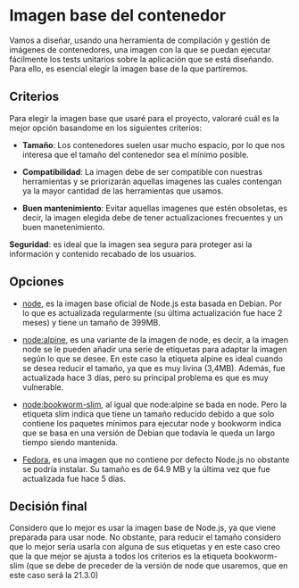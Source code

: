 # Imagen base del contenedor

Vamos a diseñar, usando una herramienta de compilación y gestión de imágenes de contenedores, una imagen con la que se puedan ejecutar fácilmente los tests unitarios sobre la aplicación que se está diseñando. Para ello, es esencial elegir la imagen base de la que partiremos.


## Criterios

Para elegir la imagen base que usaré para el proyecto, valoraré cuál es la mejor opción basandome en los siguientes criterios:

+ **Tamaño**: Los contenedores suelen usar mucho espacio, por lo que nos interesa que el tamaño del contenedor sea el mínimo posible.

+ **Compatibilidad**: La imagen debe de ser compatible con nuestras herramientas y se priorizarán aquellas imagenes las cuales contengan ya la mayor cantidad de las herramientas que usamos.

+ **Buen mantenimiento**: Evitar aquellas imagenes que estén obsoletas, es decir, la imagen elegida debe de tener actualizaciones frecuentes y un buen manetenimiento.

**Seguridad**: es ideal que la imagen sea segura para proteger asi la información y contenido recabado de los usuarios.


## Opciones
+ [node](https://hub.docker.com/_/node), es la imagen base oficial de Node.js esta basada en Debian. Por lo que es actualizada regularmente (su última actualización fue hace 2 meses) y tiene un tamaño de 399MB.

+ [node:alpine](https://hub.docker.com/_/alpine), es una variante de la imagen de node, es decir, a la imagen node se le pueden añadir una serie de etiquetas para adaptar la imagen según lo que se desee. En este caso la etiqueta alpine es ideal cuando se desea reducir el tamaño, ya que es muy livina (3,4MB). Además, fue actualizada hace 3 días, pero su principal problema es que es muy vulnerable.

+ [node:bookworm-slim](https://github.com/nodejs/docker-node/blob/b98d3851de95667630dba35299898eeae1dd30e6/20/bookworm-slim/Dockerfile), al igual que node:alpine se bada en node. Pero la etiqueta slim indica que tiene un tamaño reducido debido a que solo contiene los paquetes mínimos para ejecutar node y bookworm indica que se basa en una versión de Debian que todavía le queda un largo tiempo siendo mantenida.

+ [Fedora](https://hub.docker.com/_/fedora), es una imagen que no contiene por defecto Node.js no obstante se podría instalar. Su tamaño es de 64.9 MB y la última vez que fue actualizada fue hace 5 días.

## Decisión final
Considero que lo mejor es usar la imagen base de Node.js, ya que viene preparada para usar node. No obstante, para reducir el tamaño considero que lo mejor sería usarla con alguna de sus etiquetas y en este caso creo que la que mejor se ajusta a todos los criterios es la etiqueta bookworm-slim (que se debe de preceder de la versión de node que usaremos, que en este caso será la 21.3.0)
